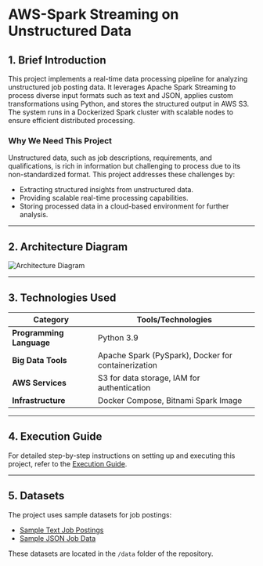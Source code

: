 # AWS-Spark Streaming on Unstructured Data

## 1. Brief Introduction
This project implements a real-time data processing pipeline for analyzing unstructured job posting data. It leverages Apache Spark Streaming to process diverse input formats such as text and JSON, applies custom transformations using Python, and stores the structured output in AWS S3. The system runs in a Dockerized Spark cluster with scalable nodes to ensure efficient distributed processing.

### **Why We Need This Project**
Unstructured data, such as job descriptions, requirements, and qualifications, is rich in information but challenging to process due to its non-standardized format. This project addresses these challenges by:
- Extracting structured insights from unstructured data.
- Providing scalable real-time processing capabilities.
- Storing processed data in a cloud-based environment for further analysis.

---

## 2. Architecture Diagram
![Architecture Diagram](images/architecture.png)


---

## 3. Technologies Used
| **Category**           | **Tools/Technologies**                          |
|-------------------------|------------------------------------------------|
| **Programming Language** | Python 3.9                                    |
| **Big Data Tools**       | Apache Spark (PySpark), Docker for containerization |
| **AWS Services**         | S3 for data storage, IAM for authentication   |
| **Infrastructure**       | Docker Compose, Bitnami Spark Image           |

---

## 4. Execution Guide
For detailed step-by-step instructions on setting up and executing this project, refer to the [Execution Guide](EXECUTION_GUIDE.md).

---

## 5. Datasets
The project uses sample datasets for job postings:
- [Sample Text Job Postings](data/input_text/ACCOUNTING-CLERK.txt)
- [Sample JSON Job Data](data/input_json/JobPostings.json)

These datasets are located in the `/data` folder of the repository.
